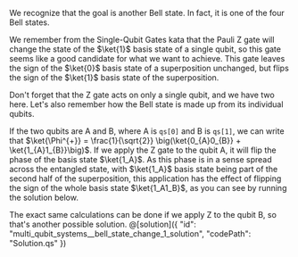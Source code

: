 We recognize that the goal is another Bell state. In fact, it is one of the four Bell states.

We remember from the Single-Qubit Gates kata that the Pauli Z gate will change the state of the $\ket{1}$ basis state of a single qubit, so this gate seems like a good candidate for what we want to achieve. This gate leaves the sign of the $\ket{0}$ basis state of a superposition unchanged, but flips the sign of the $\ket{1}$ basis state of the superposition.

Don't forget that the Z gate acts on only a single qubit, and we have two here.
Let's also remember how the Bell state is made up from its individual qubits.

If the two qubits are A and B, where A is `qs[0]` and B is `qs[1]`, we can write that
$\ket{\Phi^{+}} = \frac{1}{\sqrt{2}} \big(\ket{0_{A}0_{B}} + \ket{1_{A}1_{B}}\big)$.
If we apply the Z gate to the qubit A, it will flip the phase of the basis state $\ket{1_A}$. As this phase is in a sense spread across the entangled state, with $\ket{1_A}$ basis state being part of the second half of the superposition, this application has the effect of flipping the sign of the whole basis state $\ket{1_A1_B}$, as you can see by running the solution below.

The exact same calculations can be done if we apply Z to the qubit B, so that's another possible solution.
@[solution]({
"id": "multi_qubit_systems__bell_state_change_1_solution",
"codePath": "Solution.qs"
})
